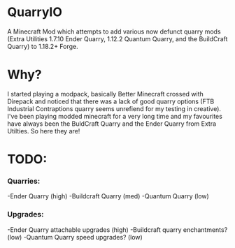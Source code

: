 # QuarryIO
A Minecraft Mod which attempts to add various now defunct quarry mods (Extra Utilities 1.7.10 Ender Quarry, 1.12.2 Quantum Quarry, and the BuildCraft Quarry) to 1.18.2+ Forge.
# Why?
I started playing a modpack, basically Better Minecraft crossed with Direpack and noticed that there was a lack of good quarry options 
(FTB Industrial Contraptions quarry seems unrefiend for my testing in creative). 
I've been playing modded minecraft for a very long time and my favourites have always been the BuldCraft Quarry and the Ender Quarry from Extra Utilties. 
So here they are!
# TODO:
### Quarries:
-Ender Quarry (high)
-Buildcraft Quarry (med)
-Quantum Quarry (low)
### Upgrades:
-Ender Quarry attachable upgrades (high)
-Buildcraft quarry enchantments? (low)
-Quantum Quarry speed upgrades? (low)
